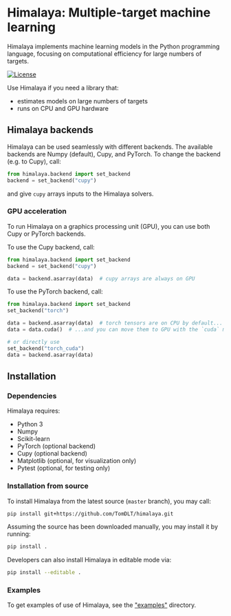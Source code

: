 # Himalaya: Multiple-target machine learning

Himalaya implements machine learning models in the Python programming language,
focusing on computational efficiency for large numbers of targets.

[![License](https://img.shields.io/badge/License-BSD%203--Clause-blue.svg)](https://opensource.org/licenses/BSD-3-Clause)

Use Himalaya if you need a library that:
* estimates models on large numbers of targets
* runs on CPU and GPU hardware

## Himalaya backends

Himalaya can be used seamlessly with different backends.
The available backends are Numpy (default), Cupy, and PyTorch.
To change the backend (e.g. to Cupy), call:

```python
from himalaya.backend import set_backend
backend = set_backend("cupy")
```

and give `cupy` arrays inputs to the Himalaya solvers. 

### GPU acceleration

To run Himalaya on a graphics processing unit (GPU), you can use both Cupy
or PyTorch backends.

To use the Cupy backend, call:

```python
from himalaya.backend import set_backend
backend = set_backend("cupy")

data = backend.asarray(data)  # cupy arrays are always on GPU
```

To use the PyTorch backend, call:

```python
from himalaya.backend import set_backend
set_backend("torch")

data = backend.asarray(data)  # torch tensors are on CPU by default...
data = data.cuda()  # ...and you can move them to GPU with the `cuda` method.

# or directly use
set_backend("torch_cuda")
data = backend.asarray(data)
```

## Installation

### Dependencies

Himalaya requires:

* Python 3
* Numpy
* Scikit-learn
* PyTorch (optional backend)
* Cupy (optional backend)
* Matplotlib (optional, for visualization only)
* Pytest (optional, for testing only)

<!--
### Standard installation
You may install the latest version of Himalaya using the package manager `pip`,
which will automatically download Himalaya from the Python Package Index
(PyPI):

```
pip install himalaya
```
-->

### Installation from source

To install Himalaya from the latest source (`master` branch), you may call:

```bash
pip install git+https://github.com/TomDLT/himalaya.git
```

Assuming the source has been downloaded manually, you may install it by
running:

```bash
pip install .
```

Developers can also install Himalaya in editable mode via:

```bash
pip install --editable .
```

### Examples

To get examples of use of Himalaya, see the ["examples"](examples) directory.
